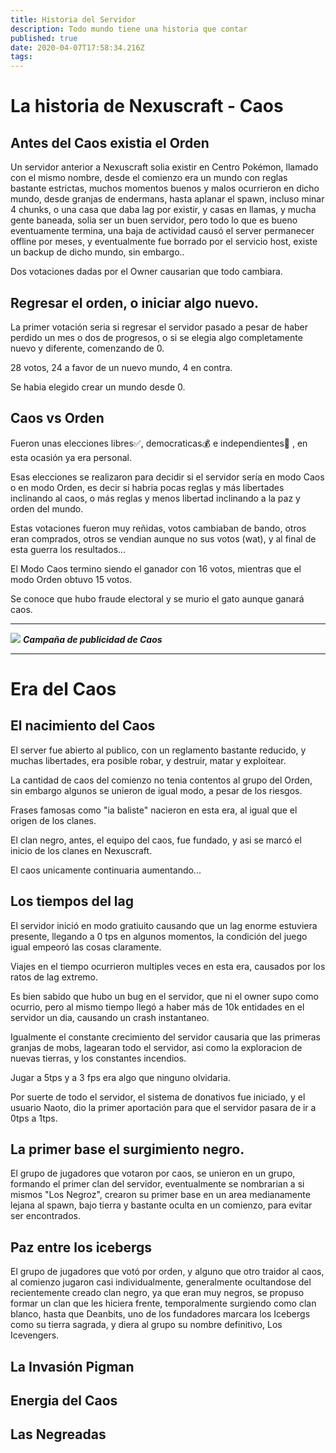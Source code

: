 ```yaml
---
title: Historia del Servidor
description: Todo mundo tiene una historia que contar
published: true
date: 2020-04-07T17:58:34.216Z
tags: 
---
```


# La historia de Nexuscraft - Caos


## Antes del Caos existia el Orden

Un servidor anterior a Nexuscraft solia existir en Centro Pokémon, llamado con el mismo nombre, desde el comienzo era un mundo con reglas bastante estrictas, muchos momentos buenos y malos ocurrieron en dicho mundo, desde granjas de endermans, hasta aplanar el spawn, incluso minar 4 chunks, o una casa que daba lag por existir, y casas en llamas, y mucha gente baneada, solia ser un buen servidor, pero todo lo que es bueno eventuamente termina, una baja de actividad causó el server permanecer offline por meses, y eventualmente fue borrado por el servicio host, existe un backup de dicho mundo, sin embargo..

Dos votaciones dadas por el Owner causarian que todo cambiara.

## Regresar el orden, o iniciar algo nuevo.

La primer votación seria si regresar el servidor pasado a pesar de haber perdido un mes o dos de progresos, o si se elegia algo completamente nuevo y diferente, comenzando de 0.

28 votos, 24 a favor de un nuevo mundo, 4 en contra.

Se habia elegido crear un mundo desde 0.

## Caos vs Orden

Fueron unas elecciones libres:white_check_mark:, democraticas:moneybag: e independientes:gun: , en esta ocasión ya era personal.

Esas elecciones se realizaron para decidir si el servidor sería en modo Caos o en modo Orden, es decir si habria pocas reglas y más libertades inclinando al caos, o más reglas y menos libertad inclinando a la paz y orden del mundo.

Estas votaciones fueron muy reñidas, votos cambiaban de bando, otros eran comprados, otros se vendian aunque no sus votos (wat), y al final de esta guerra los resultados...

El Modo Caos termino siendo el ganador con 16 votos, mientras que el modo Orden obtuvo 15 votos.

Se conoce que hubo fraude electoral y se murio el gato aunque ganará caos.

---
![](https://cdn.discordapp.com/attachments/556529167529803776/592922544924000257/unknown.png)
***Campaña de publicidad de Caos***

---

# Era del Caos

## El nacimiento del Caos

El server fue abierto al publico, con un reglamento bastante reducido, y muchas libertades, era posible robar, y destruir, matar y exploitear.

La cantidad de caos del comienzo no tenia contentos al grupo del Orden, sin embargo algunos se unieron de igual modo, a pesar de los riesgos.

Frases famosas como "ia baliste" nacieron en esta era, al igual que el origen de los clanes.

El clan negro, antes, el equipo del caos, fue fundado, y asi se marcó el inicio de los clanes en Nexuscraft.

El caos unicamente continuaria aumentando...

## Los tiempos del lag
El servidor inició en modo gratiuito causando que un lag enorme estuviera presente, llegando a 0 tps en algunos momentos, la condición del juego igual empeoró las cosas claramente.

Viajes en el tiempo ocurrieron multiples veces en esta era, causados por los ratos de lag extremo.

Es bien sabido que hubo un bug en el servidor, que ni el owner supo como ocurrio, pero al mismo tiempo llegó a haber más de 10k entidades en el servidor un dia, causando un crash instantaneo.

Igualmente el constante crecimiento del servidor causaria que las primeras granjas de mobs, lagearan todo el servidor, asi como la exploracion de nuevas tierras, y los constantes incendios.

Jugar a 5tps y a 3 fps era algo que ninguno olvidaria.

Por suerte de todo el servidor, el sistema de donativos fue iniciado, y el usuario Naoto, dio la primer aportación para que el servidor pasara de ir a 0tps a 1tps. 

## La primer base el surgimiento negro.

El grupo de jugadores que votaron por caos, se unieron en un grupo, formando el primer clan del servidor, eventualmente se nombrarian a si mismos "Los Negroz",  crearon su primer base en un area medianamente lejana al spawn, bajo tierra y bastante oculta en un comienzo, para evitar ser encontrados.

## Paz entre los icebergs

El grupo de jugadores que votó por orden, y alguno que otro traidor al caos, al comienzo jugaron casi individualmente, generalmente ocultandose del recientemente creado clan negro, ya que eran muy negros, se propuso formar un clan que les hiciera frente, temporalmente surgiendo como clan blanco, hasta que Deanbits, uno de los fundadores marcara los Icebergs como su tierra sagrada, y diera al grupo su nombre definitivo, Los Icevengers.

## La Invasión Pigman


## Energia del Caos

## Las Negreadas

